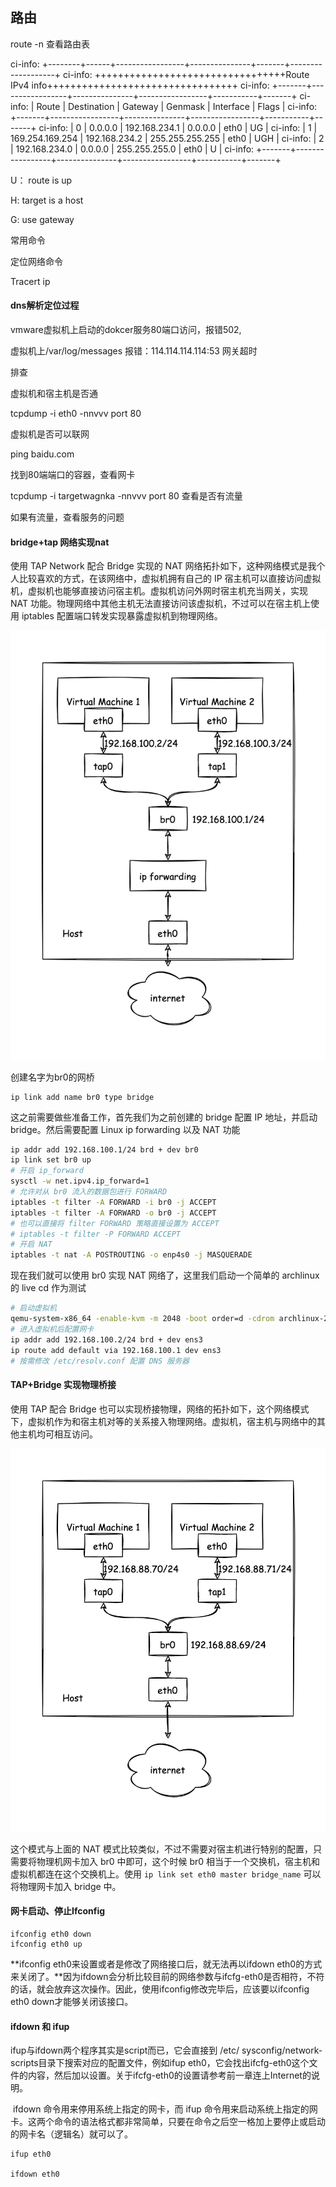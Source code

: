 ## 路由

route -n 查看路由表

ci-info: +--------+------+-----------------+---------------+-------+-------------------+
ci-info: +++++++++++++++++++++++++++++++++Route IPv4 info+++++++++++++++++++++++++++++++++
ci-info: +-------+-----------------+---------------+-----------------+-----------+-------+
ci-info: | Route |   Destination   |    Gateway    |     Genmask     | Interface | Flags |
ci-info: +-------+-----------------+---------------+-----------------+-----------+-------+
ci-info: |   0   |     0.0.0.0     | 192.168.234.1 |     0.0.0.0     |    eth0   |   UG  |
ci-info: |   1   | 169.254.169.254 | 192.168.234.2 | 255.255.255.255 |    eth0   |  UGH  |
ci-info: |   2   |  192.168.234.0  |    0.0.0.0    |  255.255.255.0  |    eth0   |   U   |
ci-info: +-------+-----------------+---------------+-----------------+-----------+-------+



U：  route is up

H:  target is a host

G:  use gateway







常用命令

定位网络命令

Tracert  ip









#### dns解析定位过程

vmware虚拟机上启动的dokcer服务80端口访问，报错502, 

虚拟机上/var/log/messages    报错：114.114.114.114:53 网关超时

排查

虚拟机和宿主机是否通

tcpdump  -i eth0 -nnvvv port 80

虚拟机是否可以联网

ping baidu.com

找到80端端口的容器，查看网卡

tcpdump  -i targetwagnka -nnvvv port 80 查看是否有流量

如果有流量，查看服务的问题





#### bridge+tap 网络实现nat

使用 TAP Network 配合 Bridge 实现的 NAT 网络拓扑如下，这种网络模式是我个人比较喜欢的方式，在该网络中，虚拟机拥有自己的 IP 宿主机可以直接访问虚拟机，虚拟机也能够直接访问宿主机。虚拟机访问外网时宿主机充当网关，实现 NAT 功能。物理网络中其他主机无法直接访问该虚拟机，不过可以在宿主机上使用 iptables 配置端口转发实现暴露虚拟机到物理网络。

![Qemu-Network-02.drawio.png](./tap-tun连接.png)

创建名字为br0的网桥

```shell
ip link add name br0 type bridge
```

这之前需要做些准备工作，首先我们为之前创建的 bridge 配置 IP 地址，并启动 bridge。然后需要配置 Linux ip forwarding 以及 NAT 功能

```bash
ip addr add 192.168.100.1/24 brd + dev br0
ip link set br0 up
# 开启 ip_forward
sysctl -w net.ipv4.ip_forward=1
# 允许对从 br0 流入的数据包进行 FORWARD
iptables -t filter -A FORWARD -i br0 -j ACCEPT
iptables -t filter -A FORWARD -o br0 -j ACCEPT
# 也可以直接将 filter FORWARD 策略直接设置为 ACCEPT
# iptables -t filter -P FORWARD ACCEPT
# 开启 NAT
iptables -t nat -A POSTROUTING -o enp4s0 -j MASQUERADE
```

现在我们就可以使用 br0 实现 NAT 网络了，这里我们启动一个简单的 archlinux 的 live cd 作为测试

```bash
# 启动虚拟机
qemu-system-x86_64 -enable-kvm -m 2048 -boot order=d -cdrom archlinux-2021.10.01-x86_64.iso -nic bridge,br=br0,model=virtio-net-pci,mac=02:76:7d:d7:1e:3f
# 进入虚拟机后配置网卡
ip addr add 192.168.100.2/24 brd + dev ens3
ip route add default via 192.168.100.1 dev ens3
# 按需修改 /etc/resolv.conf 配置 DNS 服务器
```



#### TAP+Bridge 实现物理桥接

使用 TAP 配合 Bridge 也可以实现桥接物理，网络的拓扑如下，这个网络模式下，虚拟机作为和宿主机对等的关系接入物理网络。虚拟机，宿主机与网络中的其他主机均可相互访问。

![Qemu-Network-03.drawio.png](./物理桥接.png)

这个模式与上面的 NAT 模式比较类似，不过不需要对宿主机进行特别的配置，只需要将物理机网卡加入 br0 中即可，这个时候 br0 相当于一个交换机，宿主机和虚拟机都连在这个交换机上。使用 `ip link set eth0 master bridge_name` 可以将物理网卡加入 bridge 中。





#### 网卡启动、停止Ifconfig



```
ifconfig eth0 down
ifconfig eth0 up

```

**ifconfig eth0来设置或者是修改了网络接口后，就无法再以ifdown eth0的方式来关闭了。**因为ifdown会分析比较目前的网络参数与ifcfg-eth0是否相符，不符的话，就会放弃这次操作。因此，使用ifconfig修改完毕后，应该要以ifconfig eth0 down才能够关闭该接口。

#### ifdown 和 ifup

ifup与ifdown两个程序其实是script而已，它会直接到 /etc/ sysconfig/network-scripts目录下搜索对应的配置文件，例如ifup eth0，它会找出ifcfg-eth0这个文件的内容，然后加以设置。关于ifcfg-eth0的设置请参考前一章连上Internet的说明。

​    ifdown 命令用来停用系统上指定的网卡，而 ifup 命令用来启动系统上指定的网卡。这两个命令的语法格式都非常简单，只要在命令之后空一格加上要停止或启动的网卡名（逻辑名）就可以了。

```
ifup eth0

ifdown eth0
```

